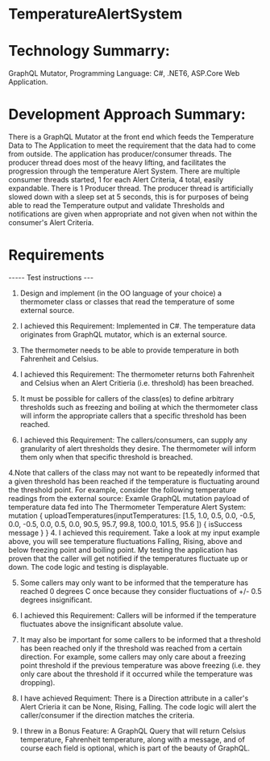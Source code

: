 # TemperatureAlertSystem
# Technology Summarry: 
GraphQL Mutator, Programming Language: C#, .NET6, ASP.Core Web Application.
# Development Approach Summary: 
There is a GraphQL Mutator at the front end which feeds the Temperature Data to The Application to meet the requirement that the data had to come from outside. The application has producer/consumer threads. The producer thread does most of the heavy lifting, and facilitates the progression through the temperature Alert System. There are multiple consumer threads started, 1 for each Alert Criteria, 4 total, easily expandable. There is 1 Producer thread. The producer thread is artificially slowed down with a sleep set at 5 seconds, this is for purposes of being able to read the Temperature output and validate Thresholds and notifications are given when appropriate and not given when not within the consumer's Alert Criteria.
# Requirements
----- Test instructions ---

1. Design and implement (in the OO language of your choice) a thermometer class or classes that read the temperature of some external source. 
1. I achieved this Requirement: Implemented in C#. The temperature data originates from GraphQL mutator, which is an external source.

2. The thermometer needs to be able to provide temperature in both Fahrenheit and Celsius.  
2. I achieved this Requirement: The thermometer returns both Fahrenheit and Celsius when an Alert Critieria (i.e. threshold) has been breached.

3. It must be possible for callers of the class(es) to define arbitrary thresholds such as freezing and boiling at which the thermometer class will inform the appropriate callers that a specific threshold has been reached. 
3. I achieved this Requirement: The callers/consumers, can supply any granularity of alert thresholds they desire. The thermometer will inform them only when that specific threshold is breached.

4.Note that callers of the class may not want to be repeatedly informed that a given threshold has been reached if the temperature is fluctuating around the threshold point. For example, consider the following temperature readings from the external source:
Examle GraphQL mutation payload of temperature data fed into The Thermometer Temperature Alert System:
mutation {
      uploadTemperatures(inputTemperatures: 
    [1.5,
    1.0,
    0.5,
    0.0,
    -0.5,
    0.0,
    -0.5,
    0.0,
    0.5,
    0.0,
    90.5,
    95.7,
    99.8,
    100.0,
    101.5,
    95.6
    ]) 
       {
        isSuccess
        message
       }
     }
4. I achieved this requirement. Take a look at my input example above, you will see temperature fluctuations Falling, Rising, above and below freezing point and boiling point. My testing the application has proven that the caller will get notified if the temperatures fluctuate up or down. The code logic and testing is  displayable.

5. Some callers may only want to be informed that the temperature has reached 0 degrees C once because they consider fluctuations of +/- 0.5 degrees insignificant. 
5. I achieved this Requirement: Callers will be informed if the temperature fluctuates above the insignificant absolute value.

6. It may also be important for some callers to be informed that a threshold has been reached only if the threshold was reached from a certain direction. For example, some callers may only care about a freezing point threshold if the previous temperature was above freezing (i.e. they only care about the threshold if it occurred while the temperature was dropping).
6. I have achieved Requiment: There is a Direction attribute in a caller's Alert Crieria it can be None, Rising, Falling. The code logic will alert the caller/consumer if the direction matches the criteria.

7. I threw in a Bonus Feature: A GraphQL Query that will return Celsius temperature, Fahrenheit temperature, along with a message, and of course each field is optional, which is part of the beauty of GraphQL.
